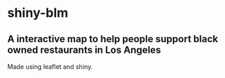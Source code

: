 # shiny-blm
<h2>A interactive map to help people support black owned restaurants in Los Angeles</h2>

Made using leaflet and shiny.

